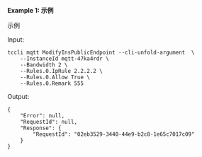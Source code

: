 **Example 1: 示例**

示例

Input: 

```
tccli mqtt ModifyInsPublicEndpoint --cli-unfold-argument  \
    --InstanceId mqtt-47ka4rdr \
    --Bandwidth 2 \
    --Rules.0.IpRule 2.2.2.2 \
    --Rules.0.Allow True \
    --Rules.0.Remark 555
```

Output: 
```
{
    "Error": null,
    "RequestId": null,
    "Response": {
        "RequestId": "02eb3529-3440-44e9-b2c8-1e65c7017c09"
    }
}
```

